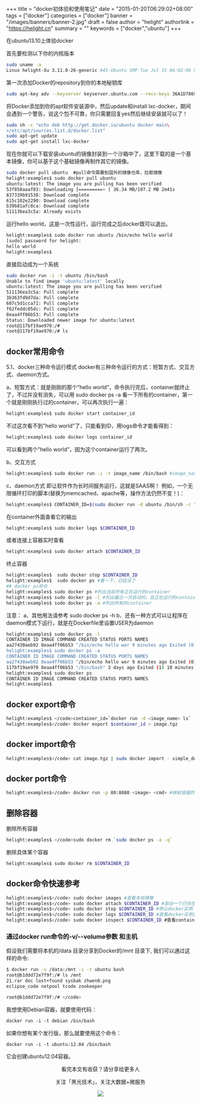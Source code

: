 +++
title = "docker初体验和使用笔记"
date = "2015-01-20T06:29:02+08:00"
tags = ["docker"]
categories = ["docker"]
banner = "/images/banners/banner-2.jpg"
draft = false
author = "helight"
authorlink = "https://helight.cn"
summary = ""
keywords = ["docker","ubuntu"]
+++

在ubuntu13.10上体验docker

首先要检测以下你的内核版本
```sh
sudo uname -a
Linux helight-Xu 3.11.0-26-generic #45-Ubuntu SMP Tue Jul 15 04:02:06 UTC 2014 x86_64 x86_64 x86_64 GNU/Linux
```
<!--more-->
第一次添加Docker的repository到你的本地秘钥库
```sh
sudo apt-key adv --keyserver keyserver.ubuntu.com --recv-keys 36A1D7869245C8950F966E92D8576A8BA88D21E9
```
将Docker添加到你的apt软件安装源中，然后update和install lxc-docker，期间会遇到一个警告，说这个包不可靠，你只需要回复yes然后继续安装就可以了！
```sh
sudo sh -c "echo deb http://get.docker.io/ubuntu docker main\
>/etc/apt/sources.list.d/docker.list"
sudo apt-get update
sudo apt-get install lxc-docker
```

现在你就可以下载安装ubuntu的镜像封装到一个沙箱中了，这里下载的是一个基本镜像，你可以基于这个基础镜像再制作其它的镜像。

```sh
sudo docker pull ubuntu  #pull命令需要到国外的镜像仓库，拉取镜像
helight:examples$ sudo docker pull ubuntu
ubuntu:latest: The image you are pulling has been verified
53f858aaaf03: Downloading [=========> ] 36.34 MB/197.2 MB 2m41s
837339b91538: Download complete 
615c102e2290: Download complete 
b39b81afc8ca: Download complete 
511136ea3c5a: Already exists 
```
运行hello world，这是一次性运行，运行完成之后docker既可以退出。
```sh
helight:examples$ sudo docker run ubuntu /bin/echo hello world
[sudo] password for helight: 
hello world
helight:examples$ 
```
直接启动成为一个系统

```sh
sudo docker run -i -t ubuntu /bin/bash
Unable to find image 'ubuntu:latest' locally
ubuntu:latest: The image you are pulling has been verified
511136ea3c5a: Pull complete 
3b363fd9d7da: Pull complete 
607c5d1cca71: Pull complete 
f62feddc05dc: Pull complete 
8eaa4ff06b53: Pull complete 
Status: Downloaded newer image for ubuntu:latest
root@117bf19ae970:/# 
root@117bf19ae970:/# ls 
```
## docker常用命令
5.1、docker三种命令运行模式
docker有三种命令运行的方式：短暂方式、交互方式、daemon方式。

a、短暂方式：就是刚刚的那个”hello world”，命令执行完后，container就终止了，不过并没有消失，可以用 sudo docker ps -a 看一下所有的container，第一个就是刚刚执行过的container，可以再次执行一遍：
```sh
helight:examples$ sudo docker start container_id
```
不过这次看不到”hello world”了，只能看到ID，用logs命令才能看得到：
```sh
helight:examples$ sudo docker logs container_id
```
可以看到两个”hello world”，因为这个container运行了两次。

b、交互方式
```sh
helight:examples$ sudo docker run -i -t image_name /bin/bash #image_name为docker镜像名称
```
c、daemon方式
即让软件作为长时间服务运行，这就是SAAS啊！
例如，一个无限循环打印的脚本(替换为memcached、apache等，操作方法仍然不变！)：
```sh
helight:examples$ CONTAINER_ID=$(sudo docker run -d ubuntu /bin/sh -c "while true; do echo hello world; sleep 1; done")
```
在container外面查看它的输出
```sh
helight:examples$ sudo docker logs $CONTAINER_ID
```
或者连接上容器实时查看
```sh
helight:examples$ sudo docker attach $CONTAINER_ID
```

终止容器
```sh
helight:examples$  sudo docker stop $CONTAINER_ID
helight:examples$  sudo docker ps #看一下，已经没了
## docker ps命令
helight:examples$ sudo docker ps #列出当前所有正在运行的container
helight:examples$ sudo docker ps -l #列出最近一次启动的，且正在运行的container
helight:examples$ sudo docker ps -a #列出所有的container
```
注意：
a、其他用法请参考 sudo docker ps -h
b、还有一种方式可以让程序在daemon模式下运行，就是在Dockerfile里设置USER为daemon

```sh
helight:examples$ sudo docker ps -l
CONTAINER ID IMAGE COMMAND CREATED STATUS PORTS NAMES
aa27430aeb92 8eaa4ff06b53 "/bin/echo hello wor 9 minutes ago Exited (0) 2 minutes ago sharp_hopper 
helight:examples$ sudo docker ps -a
CONTAINER ID IMAGE COMMAND CREATED STATUS PORTS NAMES
aa27430aeb92 8eaa4ff06b53 "/bin/echo hello wor 9 minutes ago Exited (0) 2 minutes ago sharp_hopper 
117bf19ae970 8eaa4ff06b53 "/bin/bash" 3 days ago Exited (1) 10 minutes ago ecstatic_rosalind 
helight:examples$ sudo docker ps
CONTAINER ID IMAGE COMMAND CREATED STATUS PORTS NAMES
helight:examples$

```
## docker export命令
```sh
helight:examples$ </code>container_id=`docker run -d <image_name> ls`
helight:examples$</code> docker export $container_id > image.tgz
```
## docker import命令
```sh
helight:examples$</code> cat image.tgz | sudo docker import - simple_dev #simple_dev为自定义的镜像名称
```
## docker port命令
```sh
helight:examples$</code> docker run -p 80:8080 <image> <cmd> #映射容器的8080端口到宿主机的80端口
```
## 删除容器
删除所有容器
```sh
helight:examples$ </code>sudo docker rm `sudo docker ps -a -q`
```
删除具体某个容器
```sh
helight:examples$ sudo docker rm $CONTAINER_ID
```
## docker命令快速参考
```sh
helight:examples$</code> sudo docker images #查看本地镜像
helight:examples$</code> sudo docker attach $CONTAINER_ID #启动一个已存在的docker实例
helight:examples$</code> sudo docker stop $CONTAINER_ID #停止docker实例
helight:examples$</code> sudo docker logs $CONTAINER_ID #查看docker实例运行日志，确保正常运行
helight:examples$</code> sudo docker inspect $CONTAINER_ID #查看container的实例属性，比如ip等等
```

### 通过docker run命令的-v/--volume参数 和主机
假设我们需要将本机的/data 目录分享到Docker的/mnt 目录下, 我们可以通过这样的命令:
```sh
$ docker run -v /data:/mnt -i -t ubuntu bash
root@b1ddd72e7f9f:/# ls /mnt
21.rar doc lost+found sysbak zhwen0.png
eclipse_code netpool tcode zookeeper

root@b1ddd72e7f9f:/# </code>
```
我想使用Debian容器，就要使用代码：
```sh
docker run -i -t debian /bin/bash
```
如果你想有某个发行版，那么就要使用这个命令：
```sh
docker run -i -t ubuntu:12.04 /bin/bash
```
它会创建ubuntu12.04容器。



<center>
看完本文有收获？请分享给更多人<br>

关注「黑光技术」，关注大数据+微服务<br>

![](/images/qrcode_helight_tech.jpg)
</center>
